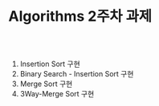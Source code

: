 # Algorithms 2주차 과제
<br></br>
1. Insertion Sort 구현
2. Binary Search - Insertion Sort 구현
3. Merge Sort 구현
4. 3Way-Merge Sort 구현

